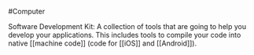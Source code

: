 #Computer 

Software Development Kit: A collection of tools that are going to help you develop your applications. This includes tools to compile your code into native [[machine code]] (code for [[iOS]] and [[Android]]).